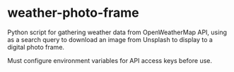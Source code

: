 # weather-photo-frame
Python script for gathering weather data from OpenWeatherMap API, using as a search query to download an image from Unsplash to display to a digital photo frame.<br>

Must configure environment variables for API access keys before use.